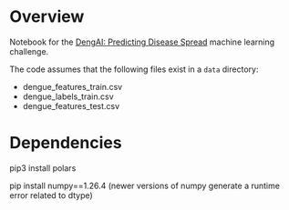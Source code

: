 # Overview
Notebook for the [DengAI: Predicting Disease Spread](https://www.drivendata.org/competitions/44/dengai-predicting-disease-spread/) machine learning challenge.

The code assumes that the following files exist in a `data` directory:
- dengue_features_train.csv
- dengue_labels_train.csv
- dengue_features_test.csv

# Dependencies
pip3 install polars

pip install numpy==1.26.4 (newer versions of numpy generate a runtime error related to dtype)